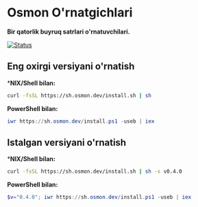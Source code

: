 # Osmon O'rnatgichlari

**Bir qatorlik buyruq satrlari o'rnatuvchilari.**

[![Status](https://github.com/osmon-lang/osmon-install/actions/workflows/ci.yaml/badge.svg)](https://github.com/osmon-lang/osmon-install/actions/workflows/ci.yaml)

## Eng oxirgi versiyani o'rnatish

***NIX/Shell bilan:**

```sh
curl -fsSL https://sh.osmon.dev/install.sh | sh
```

**PowerShell bilan:**

```powershell
iwr https://sh.osmon.dev/install.ps1 -useb | iex
```

## Istalgan versiyani o'rnatish

***NIX/Shell bilan:**

```sh
curl -fsSL https://sh.osmon.dev/install.sh | sh -s v0.4.0
```

**PowerShell bilan:**

```powershell
$v="0.4.0"; iwr https://sh.osmon.dev/install.ps1 -useb | iex
```
